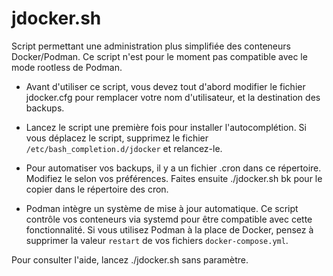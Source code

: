 # jdocker.sh

Script permettant une administration plus simplifiée des conteneurs Docker/Podman. Ce script n'est pour le moment pas compatible avec le mode rootless de Podman.

- Avant d'utiliser ce script, vous devez tout d'abord modifier le fichier jdocker.cfg pour remplacer votre nom d'utilisateur, et la destination des backups.

- Lancez le script une première fois pour installer l'autocomplétion. Si vous déplacez le script, supprimez le fichier `/etc/bash_completion.d/jdocker` et relancez-le.

- Pour automatiser vos backups, il y a un fichier .cron dans ce répertoire. Modifiez le selon vos préférences. Faites ensuite ./jdocker.sh bk pour le copier dans le répertoire des cron.

- Podman intègre un système de mise à jour automatique. Ce script contrôle vos conteneurs via systemd pour être compatible avec cette fonctionnalité. Si vous utilisez Podman à la place de Docker, pensez à supprimer la valeur `restart` de vos fichiers `docker-compose.yml`.

Pour consulter l'aide, lancez ./jdocker.sh sans paramètre.
